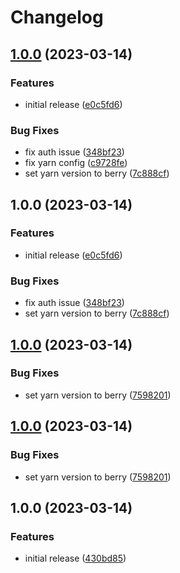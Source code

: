 # Changelog

## [1.0.0](https://github.com/storipress/vue-advertising/compare/v1.0.0...v1.0.0) (2023-03-14)


### Features

* initial release ([e0c5fd6](https://github.com/storipress/vue-advertising/commit/e0c5fd6703a222b31661c74780cabd1932804f63))


### Bug Fixes

* fix auth issue ([348bf23](https://github.com/storipress/vue-advertising/commit/348bf23decc2f8f17cb792643100e8a42a8528ae))
* fix yarn config ([c9728fe](https://github.com/storipress/vue-advertising/commit/c9728fe3adb81b8457d69abedaa82613aaed9587))
* set yarn version to berry ([7c888cf](https://github.com/storipress/vue-advertising/commit/7c888cf813da294133eeae734757a3d34b2820d9))

## 1.0.0 (2023-03-14)


### Features

* initial release ([e0c5fd6](https://github.com/storipress/vue-advertising/commit/e0c5fd6703a222b31661c74780cabd1932804f63))


### Bug Fixes

* fix auth issue ([348bf23](https://github.com/storipress/vue-advertising/commit/348bf23decc2f8f17cb792643100e8a42a8528ae))
* set yarn version to berry ([7c888cf](https://github.com/storipress/vue-advertising/commit/7c888cf813da294133eeae734757a3d34b2820d9))

## [1.0.0](https://github.com/storipress/vue-advertising/compare/v1.0.0...v1.0.0) (2023-03-14)


### Bug Fixes

* set yarn version to berry ([7598201](https://github.com/storipress/vue-advertising/commit/75982016c9a8ce7696ba2b60e09c47caac5d9c02))

## [1.0.0](https://github.com/storipress/vue-advertising/compare/v1.0.0...v1.0.0) (2023-03-14)

### Bug Fixes

- set yarn version to berry ([7598201](https://github.com/storipress/vue-advertising/commit/75982016c9a8ce7696ba2b60e09c47caac5d9c02))

## 1.0.0 (2023-03-14)

### Features

- initial release ([430bd85](https://github.com/storipress/vue-advertising/commit/430bd85860ecc5bda8766cc374903b39eb7ca724))
